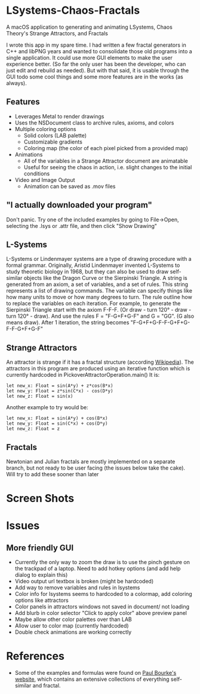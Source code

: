# LSystems-Chaos-Fractals
A macOS application to generating and animating LSystems, Chaos Theory's Strange Attractors, and Fractals

I wrote this app in my spare time.  I had written a few fractal generators in C++ and libPNG years and wanted to consolidate those old programs into a single application. It could use more GUI elements to make the user experience better. (So far the only user has been the developer, who can just edit and rebuild as needed).  But with that said, it is usable through the GUI todo some cool things and some more features are in the works (as always).

## Features
* Leverages Metal to render drawings
* Uses the NSDocument class to archive rules, axioms, and colors
* Multiple coloring options
  * Solid colors (LAB palette)
  * Customizable gradients
  * Coloring map (the color of each pixel picked from a provided map)
* Animations
  * All of the variables in a Strange Attractor document are animatable
  * Useful for seeing the chaos in action, i.e. slight changes to the initial conditions
* Video and Image Output
  * Animation can be saved as .mov files   

## "I actually downloaded your program"
Don't panic.  Try one of the included examples by going to File->Open, selecting the .lsys or .attr file, and then click "Show Drawing"   

## L-Systems
L-Systems or Lindenmayer systems are a type of drawing procedure with a formal grammar.  Originally, Aristid Lindenmayer invented L-Systems to study theoretic biology in 1968, but they can also be used to draw self-similar objects like the Dragon Curve or the Sierpinski Triangle.
A string is generated from an axiom, a set of variables, and a set of rules.  This string represents a list of drawing commands.  The variable can specify things like how many units to move or how many degrees to turn.  The rule outline how to replace the variables on each iteration.
For example, to generate the Sierpinski Triangle start with the axiom F-F-F. (Or draw - turn 120° - draw - turn 120° - draw). And use the rules F = "F-G+F+G-F" and G = "GG". (G also means draw). After 1 iteration, the string becomes "F-G+F+G-F-F-G+F+G-F-F-G+F+G-F"

## Strange Attractors
An attractor is strange if it has a fractal structure (according [Wikipedia](https://en.wikipedia.org/wiki/Attractor#Strange_attractor)).  The attractors in this program are produced using an iterative function which is currently hardcoded in PickoverAttractorOperation.main()
It is:
```
let new_x: Float = sin(A*y) + z*cos(B*x)
let new_y: Float = z*sin(C*x) - cos(D*y)
let new_z: Float = sin(x)
```
Another example to try would be:
```
let new_x: Float = sin(A*y) + cos(B*x)
let new_y: Float = sin(C*x) + cos(D*y)
let new_z: Float = z
```

## Fractals
Newtonian and Julian fractals are mostly implemented on a separate branch, but not ready to be user facing (the issues below take the cake).  Will try to add these sooner than later

# Screen Shots

# Issues
## More friendly GUI
+ Currently the only way to zoom the draw is to use the pinch gesture on the trackpad of a laptop.  Need to add hotkey options (and add help dialog to explain this)
+ Video output url textbox is broken (might be hardcoded)
+ Add way to remove variables and rules in lsystems
+ Color info for lsystems seems to hardcoded to a colormap, add coloring options like attractors
+ Color panels in attractors windows not saved in document/ not loading
+ Add blurb in color selector "Click to apply color" above preview panel
+ Maybe allow other color palettes over than LAB
+ Allow user to color map (currently hardcoded)
+ Double check animations are working correctly

# References
* Some of the examples and formulas were found on [Paul Bourke's website](https://paulbourke.net/fractals/), which contains an extensive collections of everything self-similar and fractal.
